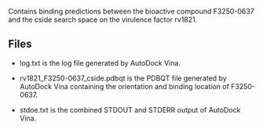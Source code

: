 Contains binding predictions between the bioactive compound F3250-0637 and the cside search space on the virulence factor rv1821.

## Files

- log.txt is the log file generated by AutoDock Vina.

- rv1821_F3250-0637_cside.pdbqt is the PDBQT file generated by AutoDock Vina containing the orientation and binding location of F3250-0637.

- stdoe.txt is the combined STDOUT and STDERR output of AutoDock Vina.

